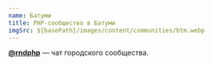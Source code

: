 ```yaml
---
name: Батуми
title: PHP-сообщество в Батуми
imgSrc: ${basePath}/images/content/communities/btm.webp
---
```


**[@rndphp](https://t.me/php_batumi)** — чат городского сообщества.
